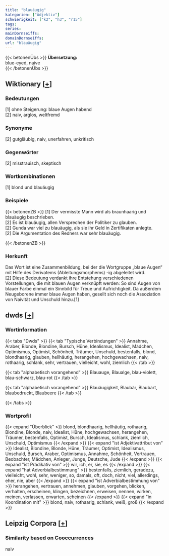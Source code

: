 ```yaml
---
title: "blauäugig"
kategorien: ["Adjektiv"]
schwierigkeit: ["k2", "h3", "r15"]
tags:
series:
mainDornseiffs:
domainDornseiffs:
url: "blauäugig"
---
```


{{< betonenÜbs >}}
**Übersetzung:**  
blue-eyed, naive  
{{< /betonenÜbs >}}

## Wiktionary [[+](https://de.wiktionary.org/wiki/blauäugig)]

### Bedeutungen
[1] ohne Steigerung: blaue Augen habend  
[2] naiv, arglos, weltfremd  

### Synonyme
[2] gutgläubig, naiv, unerfahren, unkritisch  

### Gegenwörter
[2] misstrauisch, skeptisch  

### Wortkombinationen
[1] blond und blauäugig  

### Beispiele
{{< betonenZB >}}
[1] Der vermisste Mann wird als braunhaarig und blauäugig beschrieben.  
[2] Es ist blauäugig, allen Versprechen der Politiker zu glauben.  
[2] Gunda war viel zu blauäugig, als sie ihr Geld in Zertifikaten anlegte.  
[2] Die Argumentation des Redners war sehr blauäugig.  

{{< /betonenZB >}}
### Herkunft
Das Wort ist eine Zusammenbildung, bei der die Wortgruppe „blaue Augen“ mit Hilfe des Derivatems (Ableitungsmorphems) -ig abgeleitet wird.  
[2] Diese Bedeutung verdankt ihre Entstehung verschiedenen Vorstellungen, die mit blauen Augen verknüpft werden: So sind Augen von blauer Farbe einmal ein Sinnbild für Treue und Aufrichtigkeit. Da außerdem Neugeborene immer blaue Augen haben, gesellt sich noch die Assoziation von Naivität und Unschuld hinzu.[1]  



## dwds [[+](https://www.dwds.de/wb/blauäugig)]

### Wortinformation
{{< tabs "Dwds" >}}
{{< tab "Typische Verbindungen" >}}
Annahme, Araber, Blonde, Blondine, Bursch, Hüne, Idealismus, Idealist, Mädchen, Optimismus, Optimist, Schönheit, Träumer, Unschuld, bestenfalls, blond, blondhaarig, glauben, hellhäutig, herangehen, hochgewachsen, naiv, rothaarig, schlank, sehr, vertrauen, vielleicht, wohl, ziemlich
{{< /tab >}}

{{< tab "alphabetisch vorangehend" >}}
Blauauge, Blaualge, blau-violett, blau-schwarz, blau-rot
{{< /tab >}}

{{< tab "alphabetisch vorangehend" >}}
Blauäugigkeit, Blaubär, Blaubart, blaubedruckt, Blaubeere
{{< /tab >}}

{{< /tabs >}}

### Wortprofil
{{< expand "Überblick" >}} blond, blondhaarig, hellhäutig, rothaarig, Blondine, Blonde, naiv, Idealist, Hüne, hochgewachsen, herangehen, Träumer, bestenfalls, Optimist, Bursch, Idealismus, schlank, ziemlich, Unschuld, Optimismus {{< /expand >}}
{{< expand "ist Adjektivattribut von" >}} Idealist, Blondine, Blonde, Hüne, Träumer, Optimist, Idealismus, Unschuld, Bursch, Araber, Optimismus, Annahme, Schönheit, Vertrauen, Beobachter, Mädchen, Anleger, Junge, Deutsche, Jude {{< /expand >}}
{{< expand "ist Prädikativ von" >}} wir, ich, er, sie, es {{< /expand >}}
{{< expand "hat Adverbialbestimmung" >}} bestenfalls, ziemlich, geradezu, vielleicht, wohl, sehr, weniger, so, damals, oft, doch, nicht, viel, allerdings, eher, nie, aber {{< /expand >}}
{{< expand "ist Adverbialbestimmung von" >}} herangehen, vertrauen, annehmen, glauben, vorgehen, blicken, verhalten, erscheinen, klingen, bezeichnen, erweisen, nennen, wirken, meinen, verlassen, erwarten, scheinen {{< /expand >}}
{{< expand "in Koordination mit" >}} blond, naiv, rothaarig, schlank, weiß, groß {{< /expand >}}

## Leipzig Corpora [[+](https://corpora.uni-leipzig.de/en/res?word=blauäugig&corpusId=deu_newscrawl-public_2018)]


### Similarity based on Cooccurrences
naiv

